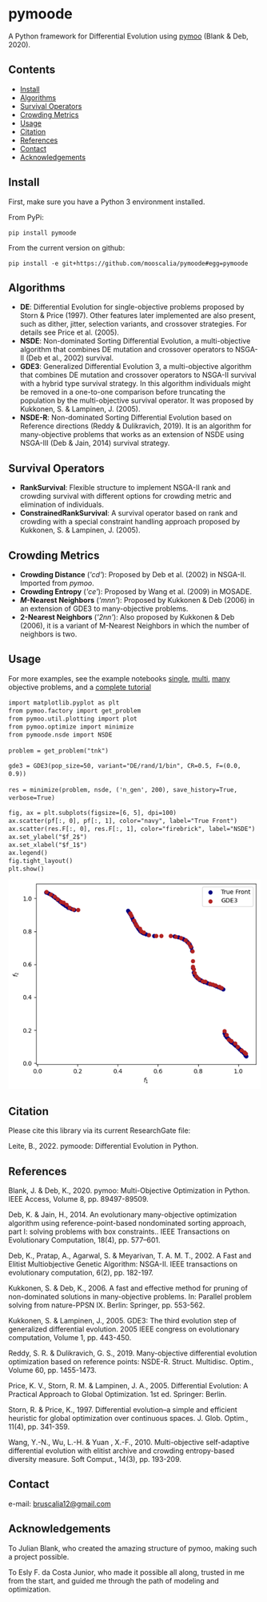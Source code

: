 # pymoode
A Python framework for Differential Evolution using [pymoo](https://github.com/anyoptimization/pymoo) (Blank & Deb, 2020).

## Contents
- [Install](#install)
- [Algorithms](#algorithms)
- [Survival Operators](#survival-operators)
- [Crowding Metrics](#crowding-metrics)
- [Usage](#usage)
- [Citation](#citation)
- [References](#references)
- [Contact](#contact)
- [Acknowledgements](#acknowledgements)

## Install
First, make sure you have a Python 3 environment installed.

From PyPi:
```
pip install pymoode
```

From the current version on github:
```
pip install -e git+https://github.com/mooscalia/pymoode#egg=pymoode
```

## Algorithms
- **DE**: Differential Evolution for single-objective problems proposed by Storn & Price (1997). Other features later implemented are also present, such as dither, jitter, selection variants, and crossover strategies. For details see Price et al. (2005).
- **NSDE**: Non-dominated Sorting Differential Evolution, a multi-objective algorithm that combines DE mutation and crossover operators to NSGA-II (Deb et al., 2002) survival.
- **GDE3**: Generalized Differential Evolution 3, a multi-objective algorithm that combines DE mutation and crossover operators to NSGA-II survival with a hybrid type survival strategy. In this algorithm individuals might be removed in a one-to-one comparison before truncating the population by the multi-objective survival operator. It was proposed by Kukkonen, S. & Lampinen, J. (2005).
- **NSDE-R**: Non-dominated Sorting Differential Evolution based on Reference directions (Reddy & Dulikravich, 2019). It is an algorithm for many-objective problems that works as an extension of NSDE using NSGA-III (Deb & Jain, 2014) survival strategy.

## Survival Operators
- **RankSurvival**: Flexible structure to implement NSGA-II rank and crowding survival with different options for crowding metric and elimination of individuals.
- **ConstrainedRankSurvival**: A survival operator based on rank and crowding with a special constraint handling approach proposed by Kukkonen, S. & Lampinen, J. (2005).

## Crowding Metrics
- **Crowding Distance** (*'cd'*): Proposed by Deb et al. (2002) in NSGA-II. Imported from *pymoo*.
- **Crowding Entropy** (*'ce'*): Proposed by Wang et al. (2009) in MOSADE.
- ***M*-Nearest Neighbors** (*'mnn'*): Proposed by Kukkonen & Deb (2006) in an extension of GDE3 to many-objective problems.
- **2-Nearest Neighbors** (*'2nn'*): Also proposed by Kukkonen & Deb (2006), it is a variant of M-Nearest Neighbors in which the number of neighbors is two.

## Usage
For more examples, see the example notebooks [single](https://github.com/mooscaliaproject/pymoode/blob/main/notebooks/EXAMPLE_SOO.ipynb), [multi](https://github.com/mooscaliaproject/pymoode/blob/main/notebooks/EXAMPLE_MULTI.ipynb), [many](https://github.com/mooscaliaproject/pymoode/blob/main/notebooks/EXAMPLE_MANY.ipynb) objective problems, and a [complete tutorial](https://github.com/mooscaliaproject/pymoode/blob/main/notebooks/tutorial.ipynb)

```
import matplotlib.pyplot as plt
from pymoo.factory import get_problem
from pymoo.util.plotting import plot
from pymoo.optimize import minimize
from pymoode.nsde import NSDE

problem = get_problem("tnk")
```

```
gde3 = GDE3(pop_size=50, variant="DE/rand/1/bin", CR=0.5, F=(0.0, 0.9))
    
res = minimize(problem, nsde, ('n_gen', 200), save_history=True, verbose=True)
```

```
fig, ax = plt.subplots(figsize=[6, 5], dpi=100)
ax.scatter(pf[:, 0], pf[:, 1], color="navy", label="True Front")
ax.scatter(res.F[:, 0], res.F[:, 1], color="firebrick", label="NSDE")
ax.set_ylabel("$f_2$")
ax.set_xlabel("$f_1$")
ax.legend()
fig.tight_layout()
plt.show()
```

![tnk_nsde](https://github.com/mooscaliaproject/pymoode/blob/b02d9d46e8d9558af670a2c80eec9689c49d79cb/images/tnk_gde3.png)

## Citation
Please cite this library via its current ResearchGate file:

Leite, B., 2022. pymoode: Differential Evolution in Python.

## References
Blank, J. & Deb, K., 2020. pymoo: Multi-Objective Optimization in Python. IEEE Access, Volume 8, pp. 89497-89509.

Deb, K. & Jain, H., 2014. An evolutionary many-objective optimization algorithm using reference-point-based nondominated sorting approach, part I: solving problems with box constraints.. IEEE Transactions on Evolutionary Computation, 18(4), pp. 577–601.

Deb, K., Pratap, A., Agarwal, S. & Meyarivan, T. A. M. T., 2002. A Fast and Elitist Multiobjective Genetic Algorithm: NSGA-II. IEEE transactions on evolutionary computation, 6(2), pp. 182-197.

Kukkonen, S. & Deb, K., 2006. A fast and effective method for pruning of non-dominated solutions in many-objective problems. In: Parallel problem solving from nature-PPSN IX. Berlin: Springer, pp. 553-562.

Kukkonen, S. & Lampinen, J., 2005. GDE3: The third evolution step of generalized differential evolution. 2005 IEEE congress on evolutionary computation, Volume 1, pp. 443-450.

Reddy, S. R. & Dulikravich, G. S., 2019. Many-objective differential evolution optimization based on reference points: NSDE-R. Struct. Multidisc. Optim., Volume 60, pp. 1455-1473.

Price, K. V., Storn, R. M. & Lampinen, J. A., 2005. Differential Evolution: A Practical Approach to Global Optimization. 1st ed. Springer: Berlin.

Storn, R. & Price, K., 1997. Differential evolution–a simple and efficient heuristic for global optimization over continuous spaces. J. Glob. Optim., 11(4), pp. 341-359.

Wang, Y.-N., Wu, L.-H. & Yuan , X.-F., 2010. Multi-objective self-adaptive differential evolution with elitist archive and crowding entropy-based diversity measure. Soft Comput., 14(3), pp. 193-209.

## Contact
e-mail: bruscalia12@gmail.com

## Acknowledgements
To Julian Blank, who created the amazing structure of pymoo, making such a project possible.

To Esly F. da Costa Junior, who made it possible all along, trusted in me from the start, and guided me through the path of modeling and optimization.
